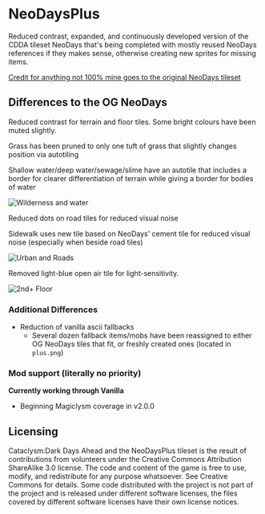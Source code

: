 # NeoDaysPlus
Reduced contrast, expanded, and continuously developed version of the CDDA tileset NeoDays that's being completed with mostly reused NeoDays references if they makes sense, otherwise creating new sprites for missing items.

[Credit for anything not 100% mine goes to the original NeoDays tileset](https://github.com/I-am-Erk/CDDA-Tilesets)

## Differences to the OG NeoDays
Reduced contrast for terrain and floor tiles. Some bright colours have been muted slightly.

Grass has been pruned to only one tuft of grass that slightly changes position via autotiling

Shallow water/deep water/sewage/slime have an autotile that includes a border for clearer differentiation of terrain while giving a border for bodies of water

![Wilderness and water](https://i.imgur.com/fWe4ZLF.png)

Reduced dots on road tiles for reduced visual noise

Sidewalk uses new tile based on NeoDays' cement tile for reduced visual noise (especially when beside road tiles)

![Urban and Roads](https://i.imgur.com/d2ixKJN.png)

Removed light-blue open air tile for light-sensitivity.

![2nd+ Floor](https://i.imgur.com/BuuHAm3.png)

### Additional Differences
- Reduction of vanilla ascii fallbacks
  - Several dozen fallback items/mobs have been reassigned to either OG NeoDays tiles that fit, or freshly created ones (located in `plus.png`)

### Mod support (literally no priority)
**Currently working through Vanilla**
- Beginning Magiclysm coverage in v2.0.0

## Licensing
Cataclysm:Dark Days Ahead and the NeoDaysPlus tileset is the result of contributions from volunteers under the Creative Commons Attribution ShareAlike 3.0 license. The code and content of the game is free to use, modify, and redistribute for any purpose whatsoever. See Creative Commons for details. Some code distributed with the project is not part of the project and is released under different software licenses, the files covered by different software licenses have their own license notices.
